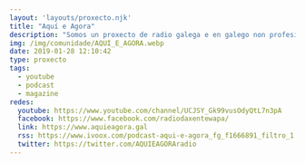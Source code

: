 ```yaml
---
layout: 'layouts/proxecto.njk'
title: "Aquí e Agora"
description: "Somos un proxecto de radio galega e en galego non profesional, que nace do activismo cultural militante de base para navegar polos novos formatos de difusión dixital.\n\nUn programiña alegre e combativo que aspira acadar semanalmente a túa complicidade para pasarmos xunt@s un tempo feliz. Aspiramos a medrar contigo, a crecer en contidos, seccións e colaboracións. Canta máis xente sexamos, mellor o imos pasar!\n\n*A radio da xente wapa!*"
img: /img/comunidade/AQUI_E_AGORA.webp
date: 2019-01-28 12:10:42
type: proxecto
tags:
  - youtube
  - podcast
  - magazine
redes:
  youtube: https://www.youtube.com/channel/UCJSY_Gk99vusOdyQtL7n3pA
  facebook: https://www.facebook.com/radiodaxentewapa/
  link: https://www.aquieagora.gal
  rss: https://www.ivoox.com/podcast-aqui-e-agora_fg_f1666891_filtro_1.xml
  twitter: https://twitter.com/AQUIEAGORAradio
---
```

